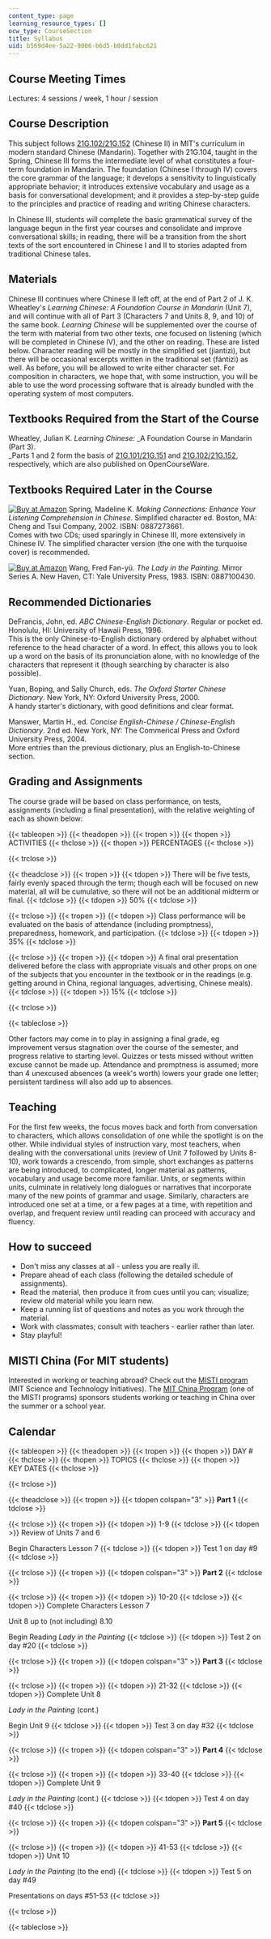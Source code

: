 ```yaml
---
content_type: page
learning_resource_types: []
ocw_type: CourseSection
title: Syllabus
uid: b569d4ee-5a22-9006-b6d5-b8dd1fabc621
---
```


Course Meeting Times
--------------------

Lectures: 4 sessions / week, 1 hour / session

Course Description
------------------

This subject follows [21G.102/21G.152](/courses/21g-102-chinese-ii-regular-spring-2015) (Chinese II) in MIT's curriculum in modern standard Chinese (Mandarin). Together with 21G.104, taught in the Spring, Chinese III forms the intermediate level of what constitutes a four-term foundation in Mandarin. The foundation (Chinese I through IV) covers the core grammar of the language; it develops a sensitivity to linguistically appropriate behavior; it introduces extensive vocabulary and usage as a basis for conversational development; and it provides a step-by-step guide to the principles and practice of reading and writing Chinese characters.

In Chinese III, students will complete the basic grammatical survey of the language begun in the first year courses and consolidate and improve conversational skills; in reading, there will be a transition from the short texts of the sort encountered in Chinese I and II to stories adapted from traditional Chinese tales.

Materials
---------

Chinese III continues where Chinese II left off, at the end of Part 2 of J. K. Wheatley's _Learning Chinese: A Foundation Course in Mandarin_ (Unit 7), and will continue with all of Part 3 (Characters 7 and Units 8, 9, and 10) of the same book. _Learning Chinese_ will be supplemented over the course of the term with material from two other texts, one focused on listening (which will be completed in Chinese IV), and the other on reading. These are listed below. Character reading will be mostly in the simplified set (jiantizì), but there will be occasional excerpts written in the traditional set (fántizì) as well. As before, you will be allowed to write either character set. For composition in characters, we hope that, with some instruction, you will be able to use the word processing software that is already bundled with the operating system of most computers.

Textbooks Required from the Start of the Course
-----------------------------------------------

Wheatley, Julian K. _Learning Chinese:_ _A Foundation Course in Mandarin (Part 3).  
_Parts 1 and 2 form the basis of [21G.101/21G.151](/courses/21g-101-chinese-i-regular-fall-2014) and [21G.102/21G.152](/courses/21g-102-chinese-ii-regular-spring-2015), respectively, which are also published on OpenCourseWare.

Textbooks Required Later in the Course
--------------------------------------

[![Buy at Amazon](/images/a_logo_17.gif)](http://www.amazon.com/exec/obidos/ASIN/0887273661/ref=nosim/mitopencourse-20) Spring, Madeline K. _Making Connections: Enhance Your Listening Comprehension in Chinese_. Simplified character ed. Boston, MA: Cheng and Tsui Company, 2002. ISBN: 0887273661.  
Comes with two CDs; used sparingly in Chinese III, more extensively in Chinese IV. The simplified character version (the one with the turquoise cover) is recommended.

[![Buy at Amazon](/images/a_logo_17.gif)](http://www.amazon.com/exec/obidos/ASIN/0887100430/ref=nosim/mitopencourse-20) Wang, Fred Fan-yü. _The Lady in the Painting_. Mirror Series A. New Haven, CT: Yale University Press, 1983. ISBN: 0887100430.

Recommended Dictionaries
------------------------

DeFrancis, John, ed. _ABC Chinese-English Dictionary_. Regular or pocket ed. Honolulu, HI: University of Hawaii Press, 1996.  
This is the only Chinese-to-English dictionary ordered by alphabet without reference to the head character of a word. In effect, this allows you to look up a word on the basis of its pronunciation alone, with no knowledge of the characters that represent it (though searching by character is also possible).

Yuan, Boping, and Sally Church, eds. _The Oxford Starter Chinese Dictionary_. New York, NY: Oxford University Press, 2000.  
A handy starter's dictionary, with good definitions and clear format.

Manswer, Martin H., ed. _Concise English-Chinese / Chinese-English Dictionary_. 2nd ed. New York, NY: The Commerical Press and Oxford University Press, 2004.  
More entries than the previous dictionary, plus an English-to-Chinese section.

Grading and Assignments
-----------------------

The course grade will be based on class performance, on tests, assignments (including a final presentation), with the relative weighting of each as shown below:

{{< tableopen >}}
{{< theadopen >}}
{{< tropen >}}
{{< thopen >}}
ACTIVITIES
{{< thclose >}}
{{< thopen >}}
PERCENTAGES
{{< thclose >}}

{{< trclose >}}

{{< theadclose >}}
{{< tropen >}}
{{< tdopen >}}
There will be five tests, fairly evenly spaced through the term; though each will be focused on new material, all will be cumulative, so there will not be an additional midterm or final.
{{< tdclose >}}
{{< tdopen >}}
50%
{{< tdclose >}}

{{< trclose >}}
{{< tropen >}}
{{< tdopen >}}
Class performance will be evaluated on the basis of attendance (including promptness), preparedness, homework, and participation.
{{< tdclose >}}
{{< tdopen >}}
35%
{{< tdclose >}}

{{< trclose >}}
{{< tropen >}}
{{< tdopen >}}
A final oral presentation delivered before the class with appropriate visuals and other props on one of the subjects that you encounter in the textbook or in the readings (e.g. getting around in China, regional languages, advertising, Chinese meals).
{{< tdclose >}}
{{< tdopen >}}
15%
{{< tdclose >}}

{{< trclose >}}

{{< tableclose >}}

Other factors may come in to play in assigning a final grade, eg improvement versus stagnation over the course of the semester, and progress relative to starting level. Quizzes or tests missed without written excuse cannot be made up. Attendance and promptness is assumed; more than 4 unexcused absences (a week's worth) lowers your grade one letter; persistent tardiness will also add up to absences.

Teaching
--------

For the first few weeks, the focus moves back and forth from conversation to characters, which allows consolidation of one while the spotlight is on the other. While individual styles of instruction vary, most teachers, when dealing with the conversational units (review of Unit 7 followed by Units 8-10), work towards a crescendo, from simple, short exchanges as patterns are being introduced, to complicated, longer material as patterns, vocabulary and usage become more familiar. Units, or segments within units, culminate in relatively long dialogues or narratives that incorporate many of the new points of grammar and usage. Similarly, characters are introduced one set at a time, or a few pages at a time, with repetition and overlap, and frequent review until reading can proceed with accuracy and fluency.

How to succeed
--------------

*   Don't miss any classes at all - unless you are really ill.
*   Prepare ahead of each class (following the detailed schedule of assignments).
*   Read the material, then produce it from cues until you can; visualize; review old material while you learn new.
*   Keep a running list of questions and notes as you work through the material.
*   Work with classmates; consult with teachers - earlier rather than later.
*   Stay playful!

MISTI China (For MIT students)
------------------------------

Interested in working or teaching abroad? Check out the [MISTI program](http://mit.edu/misti/) (MIT Science and Technology Initiatives). The [MIT China Program](http://mit.edu/mit-china/) (one of the MISTI programs) sponsors students working or teaching in China over the summer or a school year.

Calendar
--------

{{< tableopen >}}
{{< theadopen >}}
{{< tropen >}}
{{< thopen >}}
DAY #
{{< thclose >}}
{{< thopen >}}
TOPICS
{{< thclose >}}
{{< thopen >}}
KEY DATES
{{< thclose >}}

{{< trclose >}}

{{< theadclose >}}
{{< tropen >}}
{{< tdopen colspan="3" >}}
**Part 1**
{{< tdclose >}}

{{< trclose >}}
{{< tropen >}}
{{< tdopen >}}
1-9
{{< tdclose >}}
{{< tdopen >}}
Review of Units 7 and 6  
  
Begin Characters Lesson 7
{{< tdclose >}}
{{< tdopen >}}
Test 1 on day #9
{{< tdclose >}}

{{< trclose >}}
{{< tropen >}}
{{< tdopen colspan="3" >}}
**Part 2**
{{< tdclose >}}

{{< trclose >}}
{{< tropen >}}
{{< tdopen >}}
10-20
{{< tdclose >}}
{{< tdopen >}}
Complete Characters Lesson 7  
  
Unit 8 up to (not including) 8.10  
  
Begin Reading _Lady in the Painting_
{{< tdclose >}}
{{< tdopen >}}
Test 2 on day #20
{{< tdclose >}}

{{< trclose >}}
{{< tropen >}}
{{< tdopen colspan="3" >}}
**Part 3**
{{< tdclose >}}

{{< trclose >}}
{{< tropen >}}
{{< tdopen >}}
21-32
{{< tdclose >}}
{{< tdopen >}}
Complete Unit 8  
  
_Lady in the Painting_ (cont.)  
  
Begin Unit 9
{{< tdclose >}}
{{< tdopen >}}
Test 3 on day #32
{{< tdclose >}}

{{< trclose >}}
{{< tropen >}}
{{< tdopen colspan="3" >}}
**Part 4**
{{< tdclose >}}

{{< trclose >}}
{{< tropen >}}
{{< tdopen >}}
33-40
{{< tdclose >}}
{{< tdopen >}}
Complete Unit 9  
  
_Lady in the Painting_ (cont.)
{{< tdclose >}}
{{< tdopen >}}
Test 4 on day #40
{{< tdclose >}}

{{< trclose >}}
{{< tropen >}}
{{< tdopen colspan="3" >}}
**Part 5**
{{< tdclose >}}

{{< trclose >}}
{{< tropen >}}
{{< tdopen >}}
41-53
{{< tdclose >}}
{{< tdopen >}}
Unit 10  
  
_Lady in the Painting_ (to the end)
{{< tdclose >}}
{{< tdopen >}}
Test 5 on day #49  
  
Presentations on days #51-53
{{< tdclose >}}

{{< trclose >}}

{{< tableclose >}}